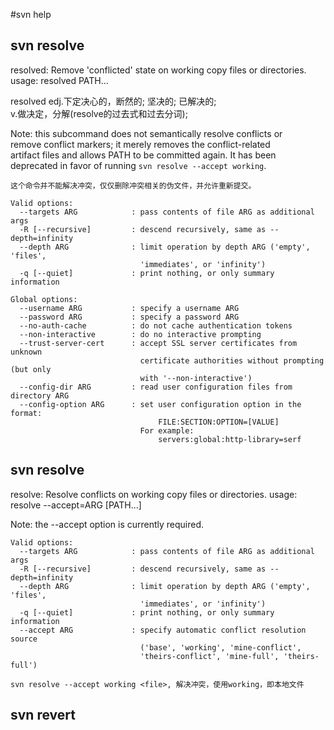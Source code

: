 #svn help

## svn resolve

resolved: Remove 'conflicted' state on working copy files or directories.
usage: resolved PATH...

resolved edj.下定决心的，断然的; 坚决的; 已解决的; <br>
v.做决定，分解(resolve的过去式和过去分词);  

Note:  this subcommand does not semantically resolve conflicts or <br>
remove conflict markers; it merely removes the conflict-related<br>
artifact files and allows PATH to be committed again.  It has been<br>
deprecated in favor of running `svn resolve --accept working`.<br>

`这个命令并不能解决冲突，仅仅删除冲突相关的伪文件，并允许重新提交。`

	Valid options:
	  --targets ARG            : pass contents of file ARG as additional args
	  -R [--recursive]         : descend recursively, same as --depth=infinity
	  --depth ARG              : limit operation by depth ARG ('empty', 'files',
								 'immediates', or 'infinity')
	  -q [--quiet]             : print nothing, or only summary information

	Global options:
	  --username ARG           : specify a username ARG
	  --password ARG           : specify a password ARG
	  --no-auth-cache          : do not cache authentication tokens
	  --non-interactive        : do no interactive prompting
	  --trust-server-cert      : accept SSL server certificates from unknown
								 certificate authorities without prompting (but only
								 with '--non-interactive')
	  --config-dir ARG         : read user configuration files from directory ARG
	  --config-option ARG      : set user configuration option in the format:
									 FILE:SECTION:OPTION=[VALUE]
								 For example:
									 servers:global:http-library=serf

## svn resolve

resolve: Resolve conflicts on working copy files or directories.
usage: resolve --accept=ARG [PATH...]

  Note:  the --accept option is currently required.

	Valid options:
	  --targets ARG            : pass contents of file ARG as additional args
	  -R [--recursive]         : descend recursively, same as --depth=infinity
	  --depth ARG              : limit operation by depth ARG ('empty', 'files',
								 'immediates', or 'infinity')
	  -q [--quiet]             : print nothing, or only summary information
	  --accept ARG             : specify automatic conflict resolution source
								 ('base', 'working', 'mine-conflict',
								 'theirs-conflict', 'mine-full', 'theirs-full')

`svn resolve --accept working <file>, 解决冲突，使用working，即本地文件`
## svn revert 
